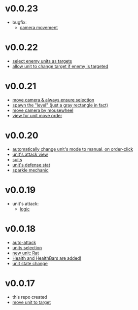 # v0.0.23
- bugfix:
  - [camera movement](https://github.com/rapushka/deck_scaler_rts/pull/43)

# v0.0.22
- [select enemy units as targets](https://github.com/rapushka/deck_scaler_rts/pull/39)
- [allow unit to change target if enemy is targeted](https://github.com/rapushka/deck_scaler_rts/pull/42)

# v0.0.21
- [move camera & always ensure selection](https://github.com/rapushka/deck_scaler_rts/pull/29)
- [spawn the "level" (just a gray rectangle in fact)](https://github.com/rapushka/deck_scaler_rts/pull/31)
- [move camera by mousewheel](https://github.com/rapushka/deck_scaler_rts/pull/33)
- [view for unit move order](https://github.com/rapushka/deck_scaler_rts/pull/35)

# v0.0.20
- [automatically change unit's mode to manual, on order-click](https://github.com/rapushka/deck_scaler_rts/pull/19)
- [unit's attack view](https://github.com/rapushka/deck_scaler_rts/pull/17)
- [suits](https://github.com/rapushka/deck_scaler_rts/pull/23)
- [unit's defense stat](https://github.com/rapushka/deck_scaler_rts/pull/25)
- [sparkle mechanic](https://github.com/rapushka/deck_scaler_rts/pull/27)

# v0.0.19
- unit's attack:
  - [logic](https://github.com/rapushka/deck_scaler_rts/pull/15)

# v0.0.18
- [auto-attack](https://github.com/rapushka/deck_scaler_rts/pull/7)
- [units selection](https://github.com/rapushka/deck_scaler_rts/pull/4)
- [new unit: Rat](https://github.com/rapushka/deck_scaler_rts/pull/9)
- [Health and HealthBars are added!](https://github.com/rapushka/deck_scaler_rts/pull/11)
- [unit state change](https://github.com/rapushka/deck_scaler_rts/pull/13)

# v0.0.17
- this repo created
- [move unit to target](https://github.com/rapushka/deck_scaler_rts/pull/2)
